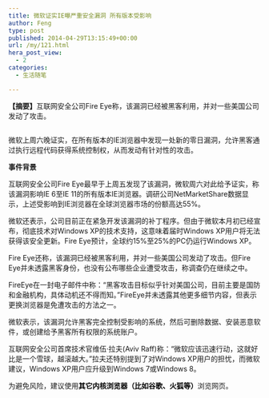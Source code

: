 ```yaml
---
title: 微软证实IE曝严重安全漏洞 所有版本受影响
author: Feng
type: post
published: 2014-04-29T13:15:49+00:00
url: /my/121.html
hera_post_view:
  - 2
categories:
  - 生活随笔

---
```

<p class="indent">
  <b>【摘要】</b>互联网安全公司Fire Eye称，该漏洞已经被黑客利用，并对一些美国公司发动了攻击。
</p>

<p class="tc">
  <img decoding="async" src="http://www.duba.com/zt/ield/images/ie.jpg" alt="" />
</p>

<p class="indent">
  微软上周六晚证实，在所有版本的IE浏览器中发现一处新的零日漏洞，允许黑客通过执行远程代码获得系统控制权，从而发动有针对性的攻击。
</p>

<p class="indent">
  <b>事件背景</b>
</p>

<p class="indent">
  互联网安全公司Fire Eye最早于上周五发现了该漏洞，微软周六对此给予证实，称该漏洞影响IE 6至IE 11的所有版本IE浏览器。调研公司NetMarketShare数据显示，上述受影响到IE浏览器在全球浏览器市场的份额高达55%。
</p>

<p class="indent">
  微软还表示，公司目前正在紧急开发该漏洞的补丁程序。但由于微软本月初已经宣布，彻底技术对Windows XP的技术支持，这意味着届时Windows XP用户将无法获得该安全更新。Fire Eye预计，全球约15%至25%的PC仍运行Windows XP。
</p>

<p class="indent">
  Fire Eye还称，该漏洞已经被黑客利用，并对一些美国公司发动了攻击。但Fire Eye并未透露黑客身份，也没有公布哪些企业遭受攻击，称调查仍在继续之中。
</p>

<p class="indent">
  FireEye在一封电子邮件中称：“黑客攻击目标似乎针对美国公司，目前主要是国防和金融机构，具体动机还不得而知。”FireEye并未透露其他更多细节内容，但表示更换浏览器是免遭攻击的方法之一。
</p>

<p class="indent">
  微软表示，该漏洞允许黑客完全控制受影响的系统，然后可删除数据、安装恶意软件，或创建给予黑客所有权限的系统账户。
</p>

<p class="indent">
  互联网安全公司首席技术官维伍·拉夫(Aviv Raff)称：“微软应该迅速行动，这就好比是一个雪球，越滚越大。”拉夫还特别提到了对Windows XP用户的担忧，而微软建议，Windows XP用户应升级到Windows 7或Windows 8。
</p>

<p class="indent">
  为避免风险，建议使用<span style="color: #000000;"><b>其它内核浏览器（比如谷歌、火狐等）</b></span>浏览网页。
</p>
